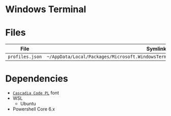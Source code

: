 # Windows Terminal

# Files

| File | Symlink path |
| - | - |
| `profiles.json` | `~/AppData/Local/Packages/Microsoft.WindowsTerminal_8wekyb3d8bbwe/LocalState/profiles.json` |

# Dependencies

- [`Cascadia Code PL`](https://github.com/microsoft/cascadia-code/releases) font
- WSL
  - Ubuntu
- Powershell Core 6.x
